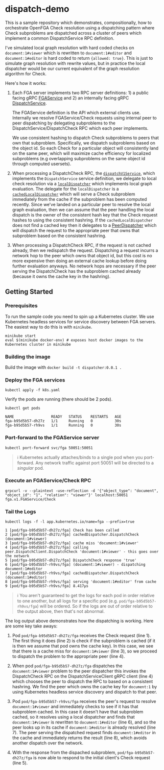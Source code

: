 # dispatch-demo
This is a sample repository which demonstrates, compositionally, how to orchestrate OpenFGA Check resolution using a dispatching pattern where Check subproblems are dispatched across a cluster of peers which implement a common DispatchService RPC definition.

I've simulated local graph resolution with hard coded checks on `document:1#viewer` which is rewritten to `document:1#editor` and `document:1#editor` is hard coded to return `{allowed: true}`. This is just to simulate graph resolution with rewrite values, but in practice the local dispatcher would be our current equivalent of the graph resolution algorithm for Check.

Here's how it works:
1. Each FGA server implements two RPC server definitions: 1) a public facing gRPC [FGAService](./proto/fga/v1/fga_service.proto) and 2) an internally facing gRPC [DispatchService](./proto/dispatch/v1/dispatch_service.proto).

   The FGAService definition is the API which external clients use. Internally we resolve FGAService/Check requests using internal peer to peer dispatching by delegating subproblems to the DispatchService/DispatchCheck RPC which each peer implements.

   We use consistent hashing to dispatch Check subproblems to peers that own that subproblem. Specifically, we dispatch subproblems based on the object id. So each Check for a particular object will consistently land on the same peer, which will maximize cache efficiency for localized subproblems (e.g overlapping subproblems on the same object id through computed usersets).

2. When processing a DispatchCheck RPC, the [`dispatchV1Service`](https://github.com/jon-whit/dispatch-demo/blob/be3de5add232d88732708e94185880d2b2dc8a08/main.go#L59), which implements the `DispatchService` service definition, we delegate to local check resolution via a [`localDispatcher`](https://github.com/jon-whit/dispatch-demo/blob/be3de5add232d88732708e94185880d2b2dc8a08/dispatch/local/local.go) which implements local graph evaluation. The delegate for the `localDispatcher` is a [`cachedLocalDispatcher`](https://github.com/jon-whit/dispatch-demo/blob/be3de5add232d88732708e94185880d2b2dc8a08/dispatch/cached/cached.go) which will serve a Check subproblem immediately from the cache if the subproblem has been computed recently. Since we've landed on a particular peer to resolve the local graph evaluation, then we can assume that the peer handling the local dispatch is the owner of the consistent hash key that the Check request hashes to using the consistent hashring. If the `cachedLocalDispatcher` does not find a cached key then it delegates to a [PeerDispatcher](https://github.com/jon-whit/dispatch-demo/blob/be3de5add232d88732708e94185880d2b2dc8a08/dispatch/peer/dispatcher.go) which will dispatch the request to the appropriate peer that owns that subproblem based on the consistent hashring.

3. When processing a DispatchCheck RPC, if the request is not cached already, then we redispatch the request. Dispatching a request incurrs a network hop to the peer which owns that object id, but this cost is no more expensive then doing an external cache lookup before doing further evaluation anyways. No network hops are necessary if the peer serving the DispatchCheck has the subproblem cached already (because it owns the cache key in the hashring).

## Getting Started

### Prerequisites
To run the sample code you need to spin up a Kubernetes cluster. We use Kubernetes headless services for service discovery between FGA servers. The easiest way to do this is with `minikube`.

```shell
minikube start
eval $(minikube docker-env) # exposes host docker images to the Kubernetes cluster in minikube
```

### Building the image
Build the image with `docker build -t dispatcher:0.0.1 .`

### Deploy the FGA services
```shell
kubectl apply -f k8s.yaml
```

Verify the pods are running (there should be 2 pods).
```shell
kubectl get pods

NAME                 READY   STATUS    RESTARTS   AGE
fga-b95d5b57-dh27z   1/1     Running   0          30s
fga-b95d5b57-rh9vs   1/1     Running   0          30s
```

### Port-forward to the FGAService server
```shell
kubectl port-forward svc/fga 50051:50051
```
> ℹ️ Kubernetes actually attaches/binds to a single pod when you port-forward. Any network traffic against port 50051 will be directed to a _singular_ pod.

### Execute an FGAService/Check RPC
```shell
grpcurl -v --plaintext -use-reflection -d '{"object_type": "document", "object_id": "1", "relation": "viewer"}' localhost:50051 fga.v1.FGAService/Check
```

### Tail the Logs
```shell
kubectl logs -f -l app.kubernetes.io/name=fga --prefix=true

1 [pod/fga-b95d5b57-dh27z/fga] Check has been called
2 [pod/fga-b95d5b57-dh27z/fga] cachedDispatcher.DispatchCheck (document:1#viewer)
3 [pod/fga-b95d5b57-dh27z/fga] cache miss 'document:1#viewer'
4 [pod/fga-b95d5b57-dh27z/fga] calling peer.DispatchClient.DispatchCheck 'document:1#viewer' - this goes over the network
5 [pod/fga-b95d5b57-dh27z/fga] DispatchCheck response 'true'
6 [pod/fga-b95d5b57-rh9vs/fga] (document:1#viewer) - dispatching document:1#editor
7 [pod/fga-b95d5b57-rh9vs/fga] cachedDispatcher.DispatchCheck (document:1#editor)
8 [pod/fga-b95d5b57-rh9vs/fga] serving 'document:1#editor' from cache
9 [pod/fga-b95d5b57-rh9vs/fga] 8.417µs
```
> ℹ️ You aren't guaranteed to get the logs for each pod in order relative to one another, but all logs for a specific pod (e.g. `pod/fga-b95d5b57-rh9vs/fga`) will be ordered. So if the logs are out of order relative to the output above, then that's not abnormal.

The log output above demonstrates how the dispatching is working. Here are some key take aways:

1. Pod `pod/fga-b95d5b57-dh27z/fga` receives the Check request (line 1). The first thing it does (line 2) is check if the subproblem is cached (if it is then we assume that pod owns the cache key). In this case, we see that there is a cache miss for `document:1#viewer` (line 3), so we proceed to dispatch the problem to the appropriate peer (line 4).

2. When pod `pod/fga-b95d5b57-dh27z/fga` dispatches the `document:1#viewer` problem to the peer dispatcher this invokes the DispatchCheck RPC on the DispatchServiceClient gRPC client (line 4) which chooses the peer to dispatch the RPC to based on a consistent hashring. We find the peer which owns the cache key for `document:1` by using Kubernetes headless service discovery and dispatch to that peer.

3. Pod `pod/fga-b95d5b57-rh9vs/fga` receives the peer's request to resolve `document:1#viewer` and immediately checks to see if it has that subproblem cached. In this case it doesn't have that subproblem cached, so it resolves using a local dispatcher and finds that `document:1#viewer` is rewritten to `document:1#editor` (line 6), and so the peer looks up in its cache if `document:1#editor` is already resolved (line 7). The peer serving the dispatched request finds `document:1#editor` in the cache and immediately returns the result (line 8), which avoids another dispatch over the network.

4. With the response from the dispached subproblem, `pod/fga-b95d5b57-dh27z/fga` is now able to respond to the initial client's Check request (line 5).